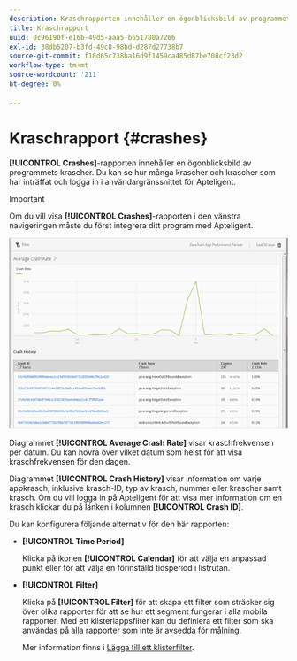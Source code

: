 ```yaml
---
description: Kraschrapporten innehåller en ögonblicksbild av programmets krascher. Du kan se hur många krascher och krascher som har inträffat och logga in i användargränssnittet för Apteligent.
title: Kraschrapport
uuid: 0c96190f-e16b-49d5-aaa5-b651780a7266
exl-id: 38db5207-b3fd-49c8-98bd-d287d27738b7
source-git-commit: f18d65c738ba16d9f1459ca485d87be708cf23d2
workflow-type: tm+mt
source-wordcount: '211'
ht-degree: 0%

---
```


# Kraschrapport {#crashes}

**[!UICONTROL Crashes]**-rapporten innehåller en ögonblicksbild av programmets krascher. Du kan se hur många krascher och krascher som har inträffat och logga in i användargränssnittet för Apteligent.

>[!IMPORTANT]
>
>Om du vill visa **[!UICONTROL Crashes]**-rapporten i den vänstra navigeringen måste du först integrera ditt program med Apteligent.

![krascher](assets/crashes.png)

Diagrammet **[!UICONTROL Average Crash Rate]** visar kraschfrekvensen per datum. Du kan hovra över vilket datum som helst för att visa kraschfrekvensen för den dagen.

Diagrammet **[!UICONTROL Crash History]** visar information om varje appkrasch, inklusive krasch-ID, typ av krasch, nummer eller krascher samt krasch. Om du vill logga in på Apteligent för att visa mer information om en krasch klickar du på länken i kolumnen **[!UICONTROL Crash ID]**.

Du kan konfigurera följande alternativ för den här rapporten:

* **[!UICONTROL Time Period]**

   Klicka på ikonen **[!UICONTROL Calendar]** för att välja en anpassad punkt eller för att välja en förinställd tidsperiod i listrutan.

* **[!UICONTROL Filter]**

   Klicka på **[!UICONTROL Filter]** för att skapa ett filter som sträcker sig över olika rapporter för att se hur ett segment fungerar i alla mobila rapporter. Med ett klisterlappsfilter kan du definiera ett filter som ska användas på alla rapporter som inte är avsedda för målning.

   Mer information finns i [Lägga till ett klisterfilter](/help/using/usage/reports-customize/t-sticky-filter.md).
